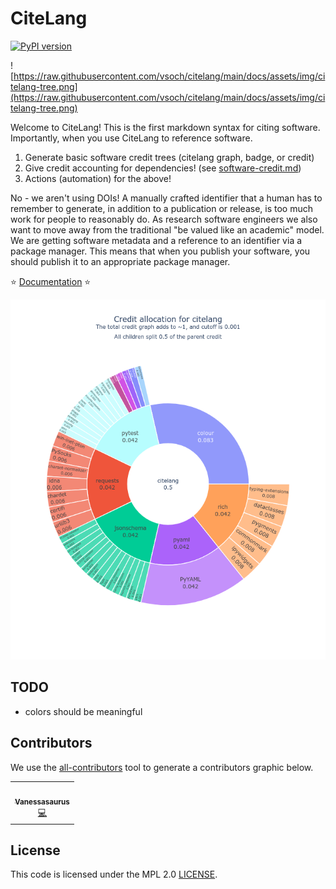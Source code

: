 # CiteLang

[![PyPI version](https://badge.fury.io/py/citelang.svg)](https://badge.fury.io/py/citelang)

![https://raw.githubusercontent.com/vsoch/citelang/main/docs/assets/img/citelang-tree.png](https://raw.githubusercontent.com/vsoch/citelang/main/docs/assets/img/citelang-tree.png)

Welcome to CiteLang! This is the first markdown syntax for citing software. Importantly,
when you use CiteLang to reference software.

1. Generate basic software credit trees (citelang graph, badge, or credit)
2. Give credit accounting for dependencies! (see [software-credit.md](software-credit.md))
3. Actions (automation) for the above!

No - we aren't using DOIs! A manually crafted identifier that a human has to remember to generate,
in addition to a publication or release, is too much work for people to reasonably do. As research
software engineers we also want to move away from the traditional "be valued like an academic" model.
We are getting software metadata and a reference to an identifier via a package manager. This means
that when you publish your software, you should publish it to an appropriate package manager.

⭐️ [Documentation](https://vsoch.github.io/citelang) ⭐️ 


![docs/assets/img/pypi-citelang.png](docs/assets/img/pypi-citelang.png)


## TODO

 - colors should be meaningful

## Contributors

We use the [all-contributors](https://github.com/all-contributors/all-contributors) 
tool to generate a contributors graphic below.

<!-- ALL-CONTRIBUTORS-LIST:START - Do not remove or modify this section -->
<!-- prettier-ignore-start -->
<!-- markdownlint-disable -->
<table>
  <tr>
    <td align="center"><a href="https://vsoch.github.io"><img src="https://avatars.githubusercontent.com/u/814322?v=4?s=100" width="100px;" alt=""/><br /><sub><b>Vanessasaurus</b></sub></a><br /><a href="https://github.com/vsoch/citelang/commits?author=vsoch" title="Code">💻</a></td>
  </tr>
</table>

<!-- markdownlint-restore -->
<!-- prettier-ignore-end -->

<!-- ALL-CONTRIBUTORS-LIST:END -->

## License

This code is licensed under the MPL 2.0 [LICENSE](LICENSE).
